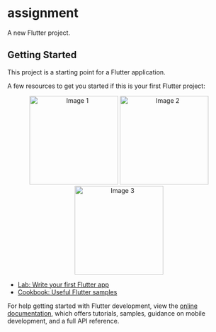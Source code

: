 # assignment

A new Flutter project.

## Getting Started

This project is a starting point for a Flutter application.

A few resources to get you started if this is your first Flutter project:

<p align="center">
  <img src="https://github.com/user-attachments/assets/3921b1cb-16e1-41a1-a3bb-3d002e372f81" alt="Image 1" width="200"/>
  <img src="https://github.com/user-attachments/assets/d9f30fe4-204e-4b89-8334-6a145fc78f85" alt="Image 2" width="200"/>
  <img src="https://github.com/user-attachments/assets/969592e6-06e1-4586-977a-7e92a51b70dd" alt="Image 3" width="200"/>
</p>



- [Lab: Write your first Flutter app](https://docs.flutter.dev/get-started/codelab)
- [Cookbook: Useful Flutter samples](https://docs.flutter.dev/cookbook)

For help getting started with Flutter development, view the
[online documentation](https://docs.flutter.dev/), which offers tutorials,
samples, guidance on mobile development, and a full API reference.

